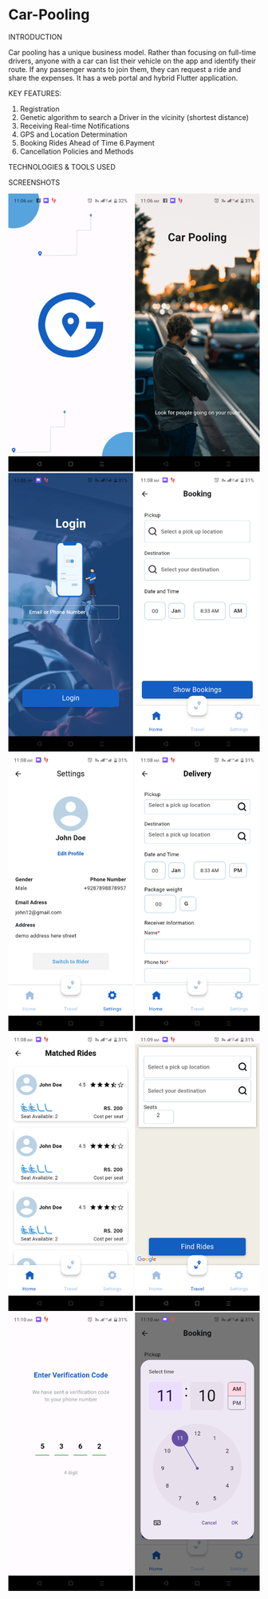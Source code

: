 # Car-Pooling


INTRODUCTION

Car pooling has a unique business model. Rather than focusing on full-time drivers, anyone with a car can list their vehicle on the app and identify their route. If any passenger wants to join them, they can request a ride and share the expenses. It has a web portal and hybrid Flutter application.

KEY FEATURES:
1. Registration
2. Genetic algorithm to search a Driver in the vicinity (shortest distance)
3. Receiving Real-time Notifications
4. GPS and Location Determination
5. Booking Rides Ahead of Time
6.Payment
7. Cancellation Policies and Methods

TECHNOLOGIES & TOOLS USED

SCREENSHOTS

<img src = "1.png" width ="250" /> <img src = "2.png" width ="250" /> <img src = "3.png" width ="250" /> <img src = "4.png" width ="250" /> <img src = "5.png" width ="250" /> <img src = "6.png" width ="250" /> <img src = "7.png" width ="250" /> <img src = "8.png" width ="250" /> <img src = "9.png" width ="250" /> <img src = "10.png" width ="250" /> 
